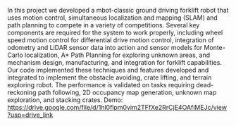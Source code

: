 In this project we developed a mbot-classic ground driving forklift robot that uses motion control, simultaneous localization and mapping (SLAM) and path planning to compete in a variety of competitions. Several key components are required for the system to work properly, including wheel speed motion control for differential drive motion control, integration of odometry and LiDAR sensor data into action and sensor models for Monte-Carlo localization, A* Path Planning for exploring unknown areas, and mechanism design, manufacturing, and integration for forklift capabilities. Our code implemented these techniques and features developed and integrated to implement the obstacle avoiding, crate lifting, and terrain exploring robot. The performance is validated on tasks requiring dead-reckoning path following, 2D occupancy map generation, unknown map exploration, and stacking crates.
Demo: https://drive.google.com/file/d/1hl0flpm0vim2TFfXe2RrCjE4OAfiMEJc/view?usp=drive_link
